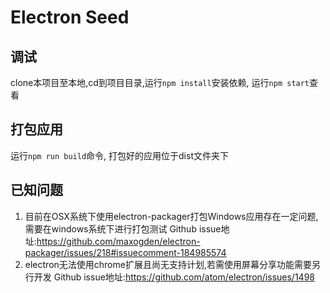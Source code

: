 # Electron Seed

## 调试

clone本项目至本地,cd到项目目录,运行`npm install`安装依赖, 运行`npm start`查看

## 打包应用

运行`npm run build`命令, 打包好的应用位于dist文件夹下

## 已知问题 

1. 目前在OSX系统下使用electron-packager打包Windows应用存在一定问题,需要在windows系统下进行打包测试
Github issue地址:https://github.com/maxogden/electron-packager/issues/218#issuecomment-184985574
2. electron无法使用chrome扩展且尚无支持计划,若需使用屏幕分享功能需要另行开发
Github issue地址:https://github.com/atom/electron/issues/1498

